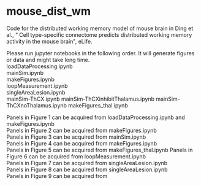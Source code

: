 # mouse_dist_wm
Code for the distributed working memory model of mouse brain in Ding et al., “ Cell type-specific connectome predicts distributed working memory activity in the mouse brain", eLife.


Please run jupyter notebooks in the following order. It will generate figures or data and might take long time.  
loadDataProcessing.ipynb  
mainSim.ipynb  
makeFigures.ipynb  
loopMeasurement.ipynb  
singleAreaLesion.ipynb  
mainSim-ThCX.ipynb
mainSim-ThCXinhibitThalamus.ipynb
mainSim-ThCXnoThalamus.ipynb
makeFigures_thal.ipynb


Panels in Figure 1 can be acquired from loadDataProcessing.ipynb and makeFigures.ipynb  
Panels in Figure 2 can be acquired from makeFigures.ipynb  
Panels in Figure 3 can be acquired from mainSim.ipynb  
Panels in Figure 4 can be acquired from makeFigures.ipynb  
Panels in Figure 5 can be acquired from makeFigures_thal.ipynb
Panels in Figure 6 can be acquired from loopMeasurement.ipynb  
Panels in Figure 7 can be acquired from singleAreaLesion.ipynb  
Panels in Figure 8 can be acquired from singleAreaLesion.ipynb  
Panels in Figure 9 can be acquired from  
